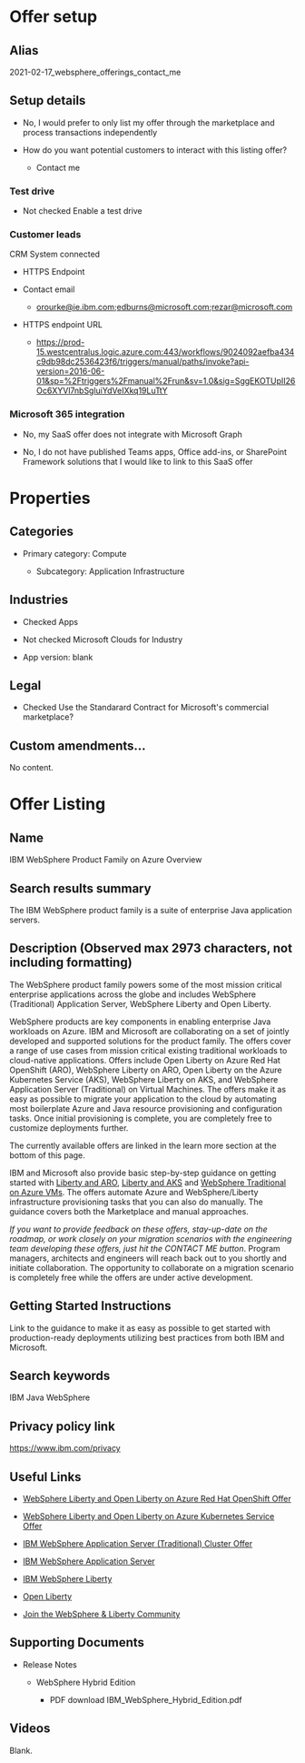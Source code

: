 # Offer setup

## Alias

2021-02-17_websphere_offerings_contact_me

## Setup details

* No, I would prefer to only list my offer through the marketplace and process transactions independently

* How do you want potential customers to interact with this listing offer?

   * Contact me
   
### Test drive

* Not checked Enable a test drive

### Customer leads

CRM System connected

* HTTPS Endpoint

* Contact email

   * orourke@ie.ibm.com;edburns@microsoft.com;rezar@microsoft.com
   
* HTTPS endpoint URL

   * https://prod-15.westcentralus.logic.azure.com:443/workflows/9024092aefba434c9db98dc2536423f6/triggers/manual/paths/invoke?api-version=2016-06-01&sp=%2Ftriggers%2Fmanual%2Frun&sv=1.0&sig=SggEKOTUpII26Oc6XYVl7nbSgluiYdVeIXkq19LuTtY
   

### Microsoft 365 integration

* No, my SaaS offer does not integrate with Microsoft Graph

* No, I do not have published Teams apps, Office add-ins, or SharePoint Framework solutions that I would like to link to this SaaS offer

# Properties

## Categories

* Primary category: Compute

   * Subcategory: Application Infrastructure

## Industries

* Checked Apps 

* Not checked Microsoft Clouds for Industry

* App version: blank

## Legal

* Checked Use the Standarard Contract for Microsoft's commercial marketplace?

## Custom amendments...

No content.

# Offer Listing

## Name

IBM WebSphere Product Family on Azure Overview

## Search results summary

The IBM WebSphere product family is a suite of enterprise Java application servers.

## Description (Observed max 2973 characters, not including formatting)

<p>The WebSphere product family powers some of the most mission critical enterprise applications across the globe and includes WebSphere (Traditional) Application Server, WebSphere Liberty and Open Liberty.</p>

<p>WebSphere products are key components in enabling enterprise Java workloads on Azure. IBM and Microsoft are collaborating on a set of jointly developed and supported solutions for the product family. The offers cover a range of use cases from mission critical existing traditional workloads to cloud-native applications. Offers include Open Liberty on Azure Red Hat OpenShift (ARO), WebSphere Liberty on ARO, Open Liberty on the Azure Kubernetes Service (AKS), WebSphere Liberty on AKS, and WebSphere Application Server (Traditional) on Virtual Machines. The offers make it as easy as possible to migrate your application to the cloud by automating most boilerplate Azure and Java resource provisioning and configuration tasks. Once initial provisioning is complete, you are completely free to customize deployments further.</p>

<p>The currently available offers are linked in the learn more section at the bottom of this page.</p>

<p>IBM and Microsoft also provide basic step-by-step guidance on getting started with <a href="https://techcommunity.microsoft.com/t5/apps-on-azure/run-websphere-liberty-and-open-liberty-on-openshift/ba-p/1951071">Liberty and ARO</a>, <a href="https://techcommunity.microsoft.com/t5/apps-on-azure/run-websphere-liberty-and-open-liberty-on-aks/ba-p/2156486">Liberty and AKS</a> and <a href="https://community.ibm.com/community/user/wasdevops/blogs/ryan-storey/2021/10/12/twas-azure">WebSphere Traditional on Azure VMs</a>. The offers automate Azure and WebSphere/Liberty infrastructure provisioning tasks that you can also do manually. The guidance covers both the Marketplace and manual approaches.</p>

<p><i>If you want to provide feedback on these offers, stay-up-date on the roadmap, or work closely on your migration scenarios with the engineering team developing these offers, just hit the CONTACT ME button</i>. Program managers, architects and engineers will reach back out to you shortly and initiate collaboration. The opportunity to collaborate on a migration scenario is completely free while the offers are under active development.</p>

## Getting Started Instructions

Link to the guidance to make it as easy as possible to get started with production-ready deployments utilizing best practices from both IBM and Microsoft.

## Search keywords

IBM Java WebSphere

## Privacy policy link

https://www.ibm.com/privacy

## Useful Links

* [WebSphere Liberty and Open Liberty on Azure Red Hat OpenShift Offer](https://portal.azure.com/#create/ibm-usa-ny-armonk-hq-6275750-ibmcloud-aiops.20210823-liberty-aroliberty-aro)

* [WebSphere Liberty and Open Liberty on Azure Kubernetes Service Offer](https://portal.azure.com/#create/ibm-usa-ny-armonk-hq-6275750-ibmcloud-aiops.20210924-liberty-aksliberty-aks)

* [IBM WebSphere Application Server (Traditional) Cluster Offer](https://portal.azure.com/#create/ibm-usa-ny-armonk-hq-6275750-ibmcloud-aiops.2021-04-08-twas-clustercluster)

* [IBM WebSphere Application Server](https://www.ibm.com/cloud/websphere-application-server)

* [IBM WebSphere Liberty](https://www.ibm.com/cloud/websphere-liberty)

* [Open Liberty](https://openliberty.io/)

* [Join the WebSphere & Liberty Community](https://community.ibm.com/community/user/wasdevops/communities/websphere-home)

## Supporting Documents

* Release Notes 

   * WebSphere Hybrid Edition
   
      * PDF download IBM_WebSphere_Hybrid_Edition.pdf
   
## Videos

Blank.

